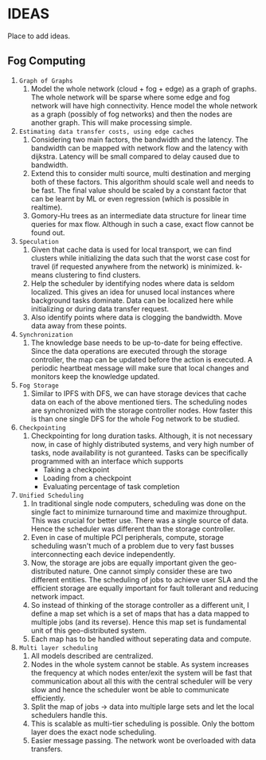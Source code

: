 
# IDEAS

Place to add ideas.

## Fog Computing

1. `Graph of Graphs`
   1. Model the whole network (cloud + fog + edge) as a graph of graphs. The whole network will be sparse where some edge and fog network will have high connectivity. Hence model the whole network as a graph (possibly of fog networks) and then the nodes are another graph. This will make processing simple.
2. `Estimating data transfer costs, using edge caches`
   1. Considering two main factors, the bandwidth and the latency. The bandwidth can be mapped with network flow and the latency with dijkstra. Latency will be small compared to delay caused due to bandwidth.
   2. Extend this to consider multi source, multi destination and merging both of these factors. This algorithm should scale well and needs to be fast. The final value should be scaled by a constant factor that can be learnt by ML or even regression (which is possible in realtime).
   3. Gomory-Hu trees as an intermediate data structure for linear time queries for max flow. Although in such a case, exact flow cannot be found out.
3. `Speculation`
   1. Given that cache data is used for local transport, we can find clusters while initializing the data such that the worst case cost for travel (if requested anywhere from the network) is minimized. k-means clustering to find clusters.
   2. Help the scheduler by identifying nodes where data is seldom localized. This gives an idea for unused local instances where background tasks dominate. Data can be localized here while initializing or during data transfer request.
   3. Also identify points where data is clogging the bandwidth. Move data away from these points.
4. `Synchronization`
   1. The knowledge base needs to be up-to-date for being effective. Since the data operations are executed through the storage controller, the map can be updated before the action is executed. A periodic heartbeat message will make sure that local changes and monitors keep the knowledge updated.
5. `Fog Storage`
   1. Similar to IPFS with DFS, we can have storage devices that cache data on each of the above mentioned tiers. The scheduling nodes are synchronized with the storage controller nodes. How faster this is than one single DFS for the whole Fog network to be studied.
6. `Checkpointing` 
   1. Checkpointing for long duration tasks. Although, it is not necessary now, in case of highly distributed systems, and very high number of tasks, node availability is not guranteed. Tasks can be specifically programmed with an interface which supports
      - Taking a checkpoint
      - Loading from a checkpoint
      - Evaluating percentage of task completion
7. `Unified Scheduling`
   1.  In traditional single node computers, scheduling was done on the single fact to minimize turnaround time and maximize throughput. This was crucial for better use. There was a single source of data. Hence the scheduler was different than the storage controller.
   2.  Even in case of multiple PCI peripherals, compute, storage scheduling wasn't much of a problem due to very fast busses interconnecting each device independently.
   3.  Now, the storage are jobs are equally important given the geo-distributed nature. One cannot simply consider these are two different entities. The scheduling of jobs to achieve user SLA and the efficient storage are equally important for fault tollerant and reducing network impact.
   4.  So instead of thinking of the storage controller as a different unit, I define a map set which is a set of maps that has a data mapped to multiple jobs (and its reverse). Hence this map set is fundamental unit of this geo-distributed system.
   5.  Each map has to be handled without seperating data and compute.
8. `Multi layer scheduling`
    1.  All models described are centralized.
    2.  Nodes in the whole system cannot be stable. As system increases the frequency at which nodes enter/exit the system will be fast that communication about all this with the central scheduler will be very slow and hence the scheduler wont be able to communicate efficiently.
    3.  Split the map of jobs -> data into multiple large sets and let the local schedulers handle this.
    4.  This is scalable as multi-tier scheduling is possible. Only the bottom layer does the exact node scheduling.
    5.  Easier message passing. The network wont be overloaded with data transfers.